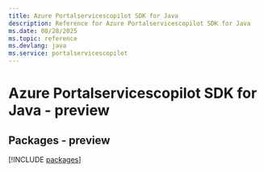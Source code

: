 ```yaml
---
title: Azure Portalservicescopilot SDK for Java
description: Reference for Azure Portalservicescopilot SDK for Java
ms.date: 08/28/2025
ms.topic: reference
ms.devlang: java
ms.service: portalservicescopilot
---
```

# Azure Portalservicescopilot SDK for Java - preview
## Packages - preview
[!INCLUDE [packages](portalservicescopilot-index.md)]